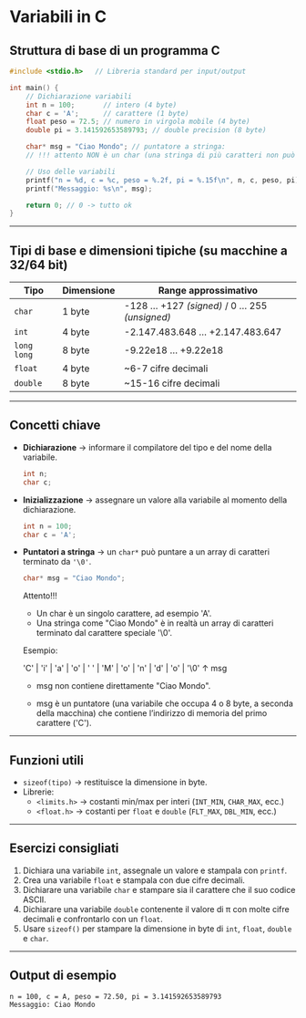 
# Variabili in C

## Struttura di base di un programma C
```c
#include <stdio.h>   // Libreria standard per input/output

int main() {
    // Dichiarazione variabili
    int n = 100;       // intero (4 byte)
    char c = 'A';      // carattere (1 byte)
    float peso = 72.5; // numero in virgola mobile (4 byte)
    double pi = 3.141592653589793; // double precision (8 byte)

    char* msg = "Ciao Mondo"; // puntatore a stringa: 
    // !!! attento NON è un char (una stringa di più caratteri non può essere contenuta in 1 byte)

    // Uso delle variabili
    printf("n = %d, c = %c, peso = %.2f, pi = %.15f\n", n, c, peso, pi);
    printf("Messaggio: %s\n", msg);

    return 0; // 0 -> tutto ok
}
```

---

## Tipi di base e dimensioni tipiche (su macchine a 32/64 bit)
| Tipo         | Dimensione | Range approssimativo |
|--------------|------------|-----------------------|
| `char`       | 1 byte     | -128 … +127 *(signed)* / 0 … 255 *(unsigned)* |
| `int`        | 4 byte     | -2.147.483.648 … +2.147.483.647 |
| `long long`  | 8 byte     | -9.22e18 … +9.22e18 |
| `float`      | 4 byte     | ~6-7 cifre decimali  |
| `double`     | 8 byte     | ~15-16 cifre decimali |

---

## Concetti chiave
- **Dichiarazione** → informare il compilatore del tipo e del nome della variabile.  
  ```c
  int n;
  char c;
  ```
- **Inizializzazione** → assegnare un valore alla variabile al momento della dichiarazione.  
  ```c
  int n = 100;
  char c = 'A';
  ```
- **Puntatori a stringa** → un `char*` può puntare a un array di caratteri terminato da `'\0'`.  
  ```c
  char* msg = "Ciao Mondo";
  ```
  Attento!!!
    - Un char è un singolo carattere, ad esempio 'A'.
    - Una stringa come "Ciao Mondo" è in realtà un array di caratteri terminato dal carattere speciale '\0'.

    Esempio:

    'C' | 'i' | 'a' | 'o' | ' ' | 'M' | 'o' | 'n' | 'd' | 'o' | '\0'
    ↑
    msg

    - msg non contiene direttamente "Ciao Mondo".

    - msg è un puntatore (una variabile che occupa 4 o 8 byte, a seconda della macchina) che contiene l’indirizzo di memoria del primo carattere ('C').
---

## Funzioni utili
- `sizeof(tipo)` → restituisce la dimensione in byte.  
- Librerie:  
  - `<limits.h>` → costanti min/max per interi (`INT_MIN`, `CHAR_MAX`, ecc.)  
  - `<float.h>` → costanti per `float` e `double` (`FLT_MAX`, `DBL_MIN`, ecc.)  

---

## Esercizi consigliati
1. Dichiara una variabile `int`, assegnale un valore e stampala con `printf`.
2. Crea una variabile `float` e stampala con due cifre decimali.
3. Dichiarare una variabile `char` e stampare sia il carattere che il suo codice ASCII.
4. Dichiarare una variabile `double` contenente il valore di π con molte cifre decimali e confrontarlo con un `float`.
5. Usare `sizeof()` per stampare la dimensione in byte di `int`, `float`, `double` e `char`.

---

## Output di esempio
```
n = 100, c = A, peso = 72.50, pi = 3.141592653589793
Messaggio: Ciao Mondo
```